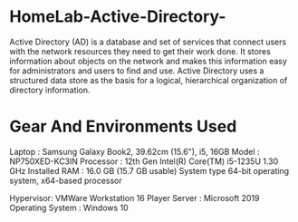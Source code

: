 # HomeLab-Active-Directory-
Active Directory (AD) is a database and set of services that connect users with the network resources they need to get their work done. 
It  stores information about objects on the network and makes this information easy for administrators and users to find and use. Active Directory uses a structured data store as the basis for a logical, hierarchical organization of directory information.

# Gear And Environments Used
Laptop : Samsung Galaxy Book2, 39.62cm (15.6"), i5, 16GB
Model : NP750XED-KC3IN
Processor : 12th Gen Intel(R) Core(TM) i5-1235U   1.30 GHz
Installed RAM :	16.0 GB (15.7 GB usable)
System type 64-bit operating system, x64-based processor

Hypervisor: VMWare Workstation 16 Player
Server : Microsoft 2019
Operating System : Windows 10
